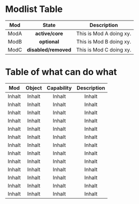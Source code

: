 # Modlist Table

__Mod__ | __State__ | __Description__
:--------: | :---------: | :--------------:
ModA   | __active/core__   | This is Mod A doing xy.
ModB   | __optional__   | This is Mod B doing xy.
ModC   | __disabled/removed__   | This is Mod C doing xy.

# Table of what can do what 

__Mod__ | __Object__ | __Capability__ | __Description__
:--------: | :---------: | :--------------: | :--------:
Inhalt   | Inhalt   | Inhalt | Inhalt
Inhalt   | Inhalt   | Inhalt | Inhalt
Inhalt   | Inhalt   | Inhalt | Inhalt
Inhalt   | Inhalt   | Inhalt | Inhalt
Inhalt   | Inhalt   | Inhalt | Inhalt
Inhalt   | Inhalt   | Inhalt | Inhalt
Inhalt   | Inhalt   | Inhalt | Inhalt
Inhalt   | Inhalt   | Inhalt | Inhalt
Inhalt   | Inhalt   | Inhalt | Inhalt
Inhalt   | Inhalt   | Inhalt | Inhalt
Inhalt   | Inhalt   | Inhalt | Inhalt
Inhalt   | Inhalt   | Inhalt | Inhalt
Inhalt   | Inhalt   | Inhalt | Inhalt

